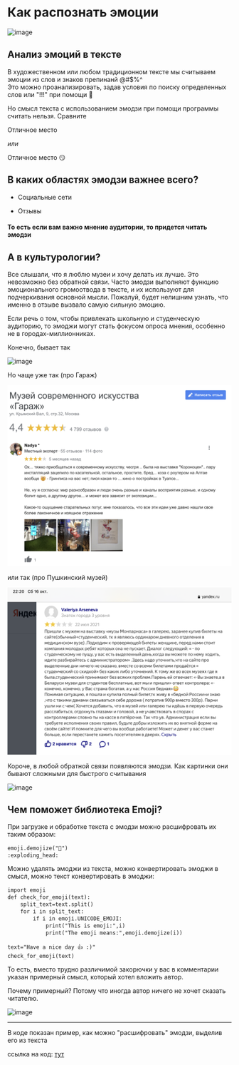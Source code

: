 # Как распознать эмоции
![image](https://user-images.githubusercontent.com/91029600/137598882-82a750a2-e424-421c-9344-c5a70c5eea6b.jpeg)

 ## Анализ эмоций в тексте

В художественном или любом традиционном тексте мы считываем эмоции из слов и знаков препинанй @#$%^  
Это можно проанализировать, задав условия по поиску определенных слов или "!!!" при помощи :snake:

Но смысл текста с использованием эмодзи при помощи программы считать нельзя. Сравните

Отличное место

*или*

Отличное место :smirk:

## В каких областях эмодзи важнее всего?

+ Социальные сети

+ Отзывы

#### То есть если вам важно мнение аудитории, то придется читать эмодзи

## А в культурологии?

Все слышали, что я люблю музеи и хочу делать их лучше. Это невозможно без обратной связи. Часто эмодзи выполняют функцию эмоционального громоотвода в тексте, и их используют для подчеркивания основной мысли. Пожалуй, будет нелишним узнать, что именно в отзыве вызвало самую сильную эмоцию.

Если речь о том, чтобы привлекать школьную и студенческую аудиторию, то эмоджи могут стать фокусом опроса мнения, особенно не в городах-миллионниках.

Конечно, бывает так

![image](https://user-images.githubusercontent.com/91029600/137599207-03ab1ae9-41c1-4cba-8a5e-005f2c66e15b.jpeg)

Но чаще уже так (про Гараж)

![](Garage.jpg)

или так (про Пушкинский музей)

![](Gaarage.png)

Короче, в любой обратной связи появляются эмодзи. Как картинки они бывают сложными для быстрого считывания

![image](https://user-images.githubusercontent.com/91029600/138304574-5ef49d18-c0d5-4529-afa3-673e76fa3dda.jpeg)


## Чем поможет библиотека Emoji?

При загрузке и обработке текста с эмодзи можно расшифровать их таким образом:

```
emoji.demojize("🤯")
:exploding_head:
```

Можно удалять эмоджи из текста, можно конвертировать эмоджи в смысл, можно текст конвертировать в эмоджи:

```
import emoji
def check_for_emoji(text):
    split_text=text.split()
    for i in split_text:
        if i in emoji.UNICODE_EMOJI:
            print("This is emoji:",i)
            print("The emoji means:",emoji.demojize(i))

text="Have a nice day 👍 :)"
check_for_emoji(text)
```

То есть, вместо трудно различимой закорючки у вас в комментарии указан примерный смысл, который хотел вложить автор.

Почему примерный? Потому что иногда автор ничего не хочет сказать читателю.

![image](https://user-images.githubusercontent.com/91029600/137600123-c20961f6-b6b3-42cf-acbc-cbe2888f8907.jpeg)

_____________________________________________________________________________________________________________________

В коде показан пример, как можно "расшифровать" эмодзи, выделив его из текста

ссылка на код: [тут](https://colab.research.google.com/drive/19mAihYg-RKP2FH-9zOjMhSoIg6xjO3eq?authuser=1#scrollTo=XWso82XQ_DvM)



